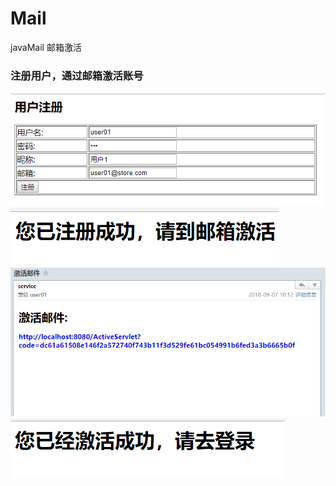 # Mail
javaMail 邮箱激活


### 注册用户，通过邮箱激活账号

![](./注册页.png '注册页')
![](./注册成功页.png '注册成功页')
![](./激活邮件.png '激活邮件')
![](./激活成功.png '激活成功')



